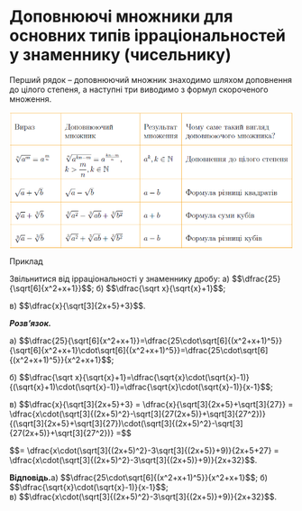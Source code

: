 # Доповнюючі множники для основних типів ірраціональностей у знаменнику (чисельнику)

<p>Перший рядок – доповнюючий множник знаходимо шляхом доповнення до цілого степеня, а наступні три виводимо з формул скороченого множення.</p>
<div class="space"></div>

<!--<style type="text/css">
.tg  {border: 1px solid #FAAF00;border-spacing:0;}
.tg td{border: 1px solid #FAAF00;font-family:Arial, sans-serif;font-size:14px;padding:10px 5px;border-width:1px;overflow:hidden;word-break:normal;}
.tg th{border: 1px solid #FAAF00;font-family:Arial, sans-serif;font-size:14px;font-weight:normal;padding:10px 5px;border-width:1px;overflow:hidden;word-break:normal;}
.tg .tg-yw4l{vertical-align:center}
</style>
<table class="tg">
  <tr>
    <th class="tg-yw4l">Вираз</th>
    <th class="tg-yw4l">Доповнюючий множник</th>
    <th class="tg-yw4l">Результат множення</th>
    <th class="tg-yw4l">Чому саме такий вигляд доповнюючого множника?</th>
  </tr>
  <tr>
    <td class="tg-yw4l">$$\sqrt[n]{a^m} = a^{\frac{m}{n}} $$</td>
    <td class="tg-yw4l">$$\sqrt[n]{a^{kn-m}} = a^{\frac{kn-m}{n}}, \\ k \gt \dfrac{m}{n}, k \in \mathbb{N} $$</td>
    <td class="tg-yw4l">$$a^k, \thinspace k \in \mathbb{N} $$</td>
    <td class="tg-yw4l">Доповнення до цілого степеня</td>
  </tr>
  <tr>
    <td class="tg-yw4l">$$\sqrt{a} + \sqrt{b} $$</td>
    <td class="tg-yw4l">$$\sqrt{a} - \sqrt{b}$$</td>
    <td class="tg-yw4l">$$a-b$$</td>
    <td class="tg-yw4l">Формула різниці квадратів</td>
  </tr>
  <tr>
    <td class="tg-yw4l">$$\sqrt[3]{a} + \sqrt[3]{b} $$</td>
    <td class="tg-yw4l">$$\sqrt[3]{a^2} - \sqrt[3]{ab} + \sqrt[3]{b^2} $$</td>
    <td class="tg-yw4l">$$a+b$$</td>
    <td class="tg-yw4l">Формула суми кубів</td>
  </tr>
  <tr>
    <td class="tg-yw4l">$$\sqrt[3]{a} - \sqrt[3]{b} $$</td>
    <td class="tg-yw4l">$$\sqrt[3]{a^2} + \sqrt[3]{ab} + \sqrt[3]{b^2} $$</td>
    <td class="tg-yw4l">$$a-b$$</td>
    <td class="tg-yw4l">Формула різниці кубів</td>
  </tr>
</table>-->

<div class="space"><p align="center"><img align="middle" class="image" src="../pics/m212.png"/></p></div>

<div class="space">
<div class="task-wrap">
<span class="task">Приклад</span>
<div class="task-text">
<p>Звільнитися від ірраціональності у знаменнику дробу: a) $$\dfrac{25}{\sqrt[6]{x^2+x+1}}$$; б) $$\dfrac{\sqrt x}{\sqrt{x}+1}$$;</p>
<p>в) $$\dfrac{x}{\sqrt[3]{2x+5}+3}$$.</p>
<p><b><i>Розв’язок.</i></b></p>
<p>a) $$\dfrac{25}{\sqrt[6]{x^2+x+1}}=\dfrac{25\cdot\sqrt[6]{(x^2+x+1)^5}}{\sqrt[6]{x^2+x+1}\cdot\sqrt[6]{(x^2+x+1)^5}}=\dfrac{25\cdot\sqrt[6]{(x^2+x+1)^5}}{x^2+x+1}$$;</p>
<p>б) $$\dfrac{\sqrt x}{\sqrt{x}+1}=\dfrac{\sqrt{x}\cdot(\sqrt{x}-1)}{(\sqrt{x}+1)\cdot(\sqrt{x}-1)}=\dfrac{\sqrt{x}\cdot(\sqrt{x}-1)}{x-1}$$;</p>
<p>в) $$\dfrac{x}{\sqrt[3]{2x+5}+3} = \dfrac{x}{\sqrt[3]{2x+5}+\sqrt[3]{27}} = \dfrac{x\cdot(\sqrt[3]{(2x+5)^2}-\sqrt[3]{27(2x+5)}+\sqrt[3]{27^2})}{(\sqrt[3]{2x+5}+\sqrt[3]{27})\cdot(\sqrt[3]{(2x+5)^2}-\sqrt[3]{27(2x+5)}+\sqrt[3]{27^2})} =$$</p>
<p>$$= \dfrac{x\cdot(\sqrt[3]{(2x+5)^2}-3\sqrt[3]{(2x+5)}+9)}{2x+5+27} = \dfrac{x\cdot(\sqrt[3]{(2x+5)^2}-3\sqrt[3]{(2x+5)}+9)}{2x+32}$$.</p>
<p><b>Вiдповiдь.</b>a) $$\dfrac{25\cdot\sqrt[6]{(x^2+x+1)^5}}{x^2+x+1}$$; б) $$\dfrac{\sqrt{x}\cdot(\sqrt{x}-1)}{x-1}$$;<br>в) $$\dfrac{x\cdot(\sqrt[3]{(2x+5)^2}-3\sqrt[3]{(2x+5)}+9)}{2x+32}$$.</p>
</div>
</div>
</div>